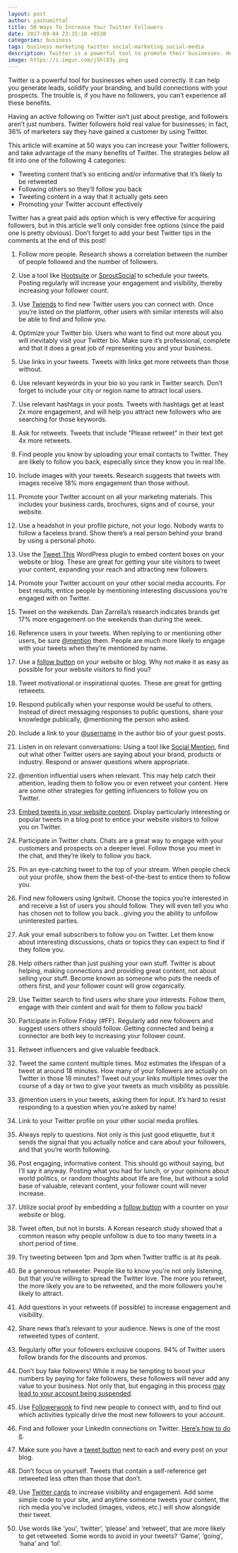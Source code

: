 ```yaml
---
layout: post
author: yashumittal
title: 50 Ways To Increase Your Twitter Followers
date: 2017-09-04 23:35:10 +0530
categories: business
tags: business marketing twitter social-marketing social-media
description: Twitter is a powerful tool to promote their businesses. Here are 50 ways to increase your twitter followers and take advantage of the many benefits of Twitter.
image: https://i.imgur.com/jShlX3y.png
---
```


Twitter is a powerful tool for businesses when used correctly. It can help you generate leads, solidify your branding, and build connections with your prospects. The trouble is, if you have no followers, you can’t experience all these benefits.

Having an active following on Twitter isn’t just about prestige, and followers aren’t just numbers. Twitter followers hold real value for businesses; in fact, 36% of marketers say they have gained a customer by using Twitter.

This article will examine at 50 ways you can increase your Twitter followers, and take advantage of the many benefits of Twitter. The strategies below all fit into one of the following 4 categories:

* Tweeting content that’s so enticing and/or informative that it’s likely to be retweeted
* Following others so they’ll follow you back
* Tweeting content in a way that it actually gets seen
* Promoting your Twitter account effectively

Twitter has a great paid ads option which is very effective for acquiring followers, but in this article we’ll only consider free options (since the paid one is pretty obvious). Don’t forget to add your best Twitter tips in the comments at the end of this post!

1. Follow more people. Research shows a correlation between the number of people followed and the number of followers.

2. Use a tool like [Hootsuite](https://www.hootsuite.com/) or [SproutSocial](https://sproutsocial.com/) to schedule your tweets. Posting regularly will increase your engagement and visibility, thereby increasing your follower count.

3. Use [Twiends](https://twiends.com/) to find new Twitter users you can connect with. Once you’re listed on the platform, other users with similar interests will also be able to find and follow you.

4. Optimize your Twitter bio. Users who want to find out more about you will inevitably visit your Twitter bio. Make sure it’s professional, complete and that it does a great job of representing you and your business.

5. Use links in your tweets. Tweets with links get more retweets than those without.

6. Use relevant keywords in your bio so you rank in Twitter search. Don’t forget to include your city or region name to attract local users.

7. Use relevant hashtags in your posts. Tweets with hashtags get at least 2x more engagement, and will help you attract new followers who are searching for those keywords.

8. Ask for retweets. Tweets that include “Please retweet” in their text get 4x more retweets.

9. Find people you know by uploading your email contacts to Twitter. They are likely to follow you back, especially since they know you in real life.

10. Include images with your tweets. Research suggests that tweets with images receive 18% more engagement than those without.

11. Promote your Twitter account on all your marketing materials. This includes your business cards, brochures, signs and of course, your website.

12. Use a headshot in your profile picture, not your logo. Nobody wants to follow a faceless brand. Show there’s a real person behind your brand by using a personal photo.

13. Use the [Tweet This](https://wordpress.org/plugins/tweetthis/) WordPress plugin to embed content boxes on your website or blog. These are great for getting your site visitors to tweet your content, expanding your reach and attracting new followers.

14. Promote your Twitter account on your other social media accounts. For best results, entice people by mentioning interesting discussions you’re engaged with on Twitter.

15. Tweet on the weekends. Dan Zarrella’s research indicates brands get 17% more engagement on the weekends than during the week.

16. Reference users in your tweets. When replying to or mentioning other users, be sure [@mention](https://twitter.com/mittalyashu77) them. People are much more likely to engage with your tweets when they’re mentioned by name.

17. Use a [follow button](https://about.twitter.com/resources/buttons) on your website or blog. Why not make it as easy as possible for your website visitors to find you?

18. Tweet motivational or inspirational quotes. These are great for getting retweets.

19. Respond publically when your response would be useful to others. Instead of direct messaging responses to public questions, share your knowledge publically, @mentioning the person who asked.

20. Include a link to your [@username](https://twitter.com/mittalyashu77) in the author bio of your guest posts.

21. Listen in on relevant conversations: Using a tool like [Social Mention](https://www.socialmention.com/), find out what other Twitter users are saying about your brand, products or industry. Respond or answer questions where appropriate.

22. @mention influential users when relevant. This may help catch their attention, leading them to follow you or even retweet your content. Here are some other strategies for getting influencers to follow you on Twitter.

23. [Embed tweets in your website content](https://support.twitter.com/articles/20169559-embedding-a-tweet-on-your-website-or-blog). Display particularly interesting or popular tweets in a blog post to entice your website visitors to follow you on Twitter.

24. Participate in Twitter chats. Chats are a great way to engage with your customers and prospects on a deeper level. Follow those you meet in the chat, and they’re likely to follow you back.

25. Pin an eye-catching tweet to the top of your stream. When people check out your profile, show them the best-of-the-best to entice them to follow you.

26. Find new followers using Ignitwit. Choose the topics you’re interested in and receive a list of users you should follow. They will even tell you who has chosen not to follow you back…giving you the ability to unfollow uninterested parties.

27. Ask your email subscribers to follow you on Twitter. Let them know about interesting discussions, chats or topics they can expect to find if they follow you.

28. Help others rather than just pushing your own stuff. Twitter is about helping, making connections and providing great content, not about selling your stuff. Become known as someone who puts the needs of others first, and your follower count will grow organically.

29. Use Twitter search to find users who share your interests. Follow them, engage with their content and wait for them to follow you back!

30. Participate in Follow Friday (#FF). Regularly add new followers and suggest users others should follow. Getting connected and being a connector are both key to increasing your follower count.

31. Retweet influencers and give valuable feedback.

32. Tweet the same content multiple times. Moz estimates the lifespan of a tweet at around 18 minutes. How many of your followers are actually on Twitter in those 18 minutes? Tweet out your links multiple times over the course of a day or two to give your tweets as much visibility as possible.

33. @mention users in your tweets, asking them for input. It’s hard to resist responding to a question when you’re asked by name!

34. Link to your Twitter profile on your other social media profiles.

35. Always reply to questions. Not only is this just good etiquette, but it sends the signal that you actually notice and care about your followers, and that you’re worth following.

36. Post engaging, informative content. This should go without saying, but I’ll say it anyway. Posting what you had for lunch, or your opinions about world politics, or random thoughts about life are fine, but without a solid base of valuable, relevant content, your follower count will never increase.

37. Utilize social proof by embedding a [follow button](https://support.twitter.com/articles/20164833-adding-a-follow-button-to-your-website) with a counter on your website or blog.

38. Tweet often, but not in bursts. A Korean research study showed that a common reason why people unfollow is due to too many tweets in a short period of time.

39. Try tweeting between 1pm and 3pm when Twitter traffic is at its peak.

40. Be a generous retweeter. People like to know you’re not only listening, but that you’re willing to spread the Twitter love. The more you retweet, the more likely you are to be retweeted, and the more followers you’re likely to attract.

41. Add questions in your retweets (if possible) to increase engagement and visibility.

42. Share news that’s relevant to your audience. News is one of the most retweeted types of content.

43. Regularly offer your followers exclusive coupons. 94% of Twitter users follow brands for the discounts and promos.

44. Don’t buy fake followers! While it may be tempting to boost your numbers by paying for fake followers, these followers will never add any value to your business. Not only that, but engaging in this process [may lead to your account being suspended](https://support.twitter.com/groups/56-policies-violations/topics/237-guidelines/articles/20171936-free-followers-apps).

45. Use [Followerwonk](https://followerwonk.com/) to find new people to connect with, and to find out which activities typically drive the most new followers to your account.

46. Find and follower your LinkedIn connections on Twitter. [Here’s how to do it](https://blog.linkedin.com/2010/05/25/find-and-follow-your-linkedin-connections-on-twitter/).

47. Make sure you have a [tweet button](https://about.twitter.com/resources/buttons) next to each and every post on your blog.

48. Don’t focus on yourself. Tweets that contain a self-reference get retweeted less often than those that don’t.

49. Use [Twitter cards](https://dev.twitter.com/cards/overview) to increase visibility and engagement. Add some simple code to your site, and anytime someone tweets your content, the rich media you’ve included (images, videos, etc.) will show alongside their tweet.

50. Use words like ‘you’, ‘twitter’, ‘please’ and ‘retweet’, that are more likely to get retweeted. Some words to avoid in your tweets? ‘Game’, ‘going’, ‘haha’ and ‘lol’.
